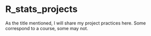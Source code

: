 # R_stats_projects

As the title mentioned, I will share my project practices here. Some correspond to a course, some may not.
